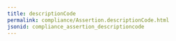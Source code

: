 ```yaml
---
title: descriptionCode
permalink: compliance/Assertion.descriptionCode.html
jsonid: compliance_assertion_descriptioncode
---
```

